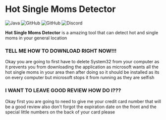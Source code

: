 # Hot Single Moms Detector
![Java](https://img.shields.io/badge/java-%23ED8B00.svg?style=for-the-badge&logo=java&logoColor=white)
![GitHub](https://img.shields.io/github/languages/code-size/HyperSkys/Hot-Single-Moms-Detector?color=cyan&label=Size&labelColor=000000&logo=GitHub&style=for-the-badge)
![GitHub](https://img.shields.io/github/license/HyperSkys/Hot-Single-Moms-Detector?color=violet&logo=GitHub&labelColor=000000&style=for-the-badge)
![Discord](https://img.shields.io/discord/898154272636678196?color=5865F2&label=Discord&logo=Discord&labelColor=23272a&style=for-the-badge)

**Hot Single Moms Detector** is a amazing tool that can detect hot and single moms in your general location

### TELL ME HOW TO DOWNLOAD RIGHT NOW!!!

Okay you are going to first have to delete System32 from your computer as it prevents you from downloading the application as microsoft wants all the hot single moms in your area then after doing so it should be installed as its on every computer but microsoft stops it from running as they are selfish

### I WANT TO LEAVE GOOD REVIEW HOW DO I???

Okay first you are going to need to give me your credit card number that will be a good review also don't forgot the expiration date on the front and the special little numbers on the back of your card please
